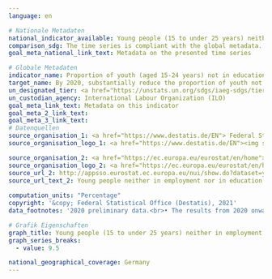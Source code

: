 ```yaml
---
language: en    

# Nationale Metadaten    
national_indicator_available: Young people (15 to under 25 years) neither in employment nor in education and training (NEET rates)    
comparison_sdg: The time series is compliant with the global metadata.    
goal_meta_national_link_text: Metadata on the presented time series    

# Globale Metadaten    
indicator_name: Proportion of youth (aged 15-24 years) not in education, employment or training    
target_name: By 2020, substantially reduce the proportion of youth not in employment, education or training    
un_designated_tier: <a href="https://unstats.un.org/sdgs/iaeg-sdgs/tier-classification/" title="Click here for more information on the UN tier classification."  target="_blank">Tier I</a>    
un_custodian_agency: International Labour Organization (ILO)    
goal_meta_link_text: Metadata on this indicator    
goal_meta_2_link_text:     
goal_meta_3_link_text:         
# Datenquellen
source_organisation_1: <a href="https://www.destatis.de/EN"> Federal Statistical Office (Destatis) </a>
source_organisation_logo_1: <a href="https://www.destatis.de/EN"><img src="https://g205sdgs.github.io/sdg-indicators/public/OrgImgEn/destatis.png" alt="Logo destatis" style="height:60px; width:148px"/></a>

source_organisation_2: <a href="https://ec.europa.eu/eurostat/en/home"> Statistical office of the European Union (Eurostat) </a>
source_organisation_logo_2: <a href="https://ec.europa.eu/eurostat/en/home"><img src="https://g205sdgs.github.io/sdg-indicators/public/OrgImgEn/eurostat.png" alt="Logo eurostat" style="height:60px; width:148px"/></a>
source_url_2: http://appsso.eurostat.ec.europa.eu/nui/show.do?dataset=yth_empl_150&lang=en
source_url_text_2: Young people neither in employment nor in education and training by sex, age and labour status (NEET rates) - Eurostat table [yth_empl_150]
    
computation_units: "Percentage"    
copyright: '&copy; Federal Statistical Office (Destatis), 2021'    
data_footnotes: '2020 preliminary data.<br>• The results from 2020 onwards are only comparable with previous years to a limited extent. For more information see "3. Data description" in the national metadata.'    

# Grafik Eigenschaften    
graph_title: Young people (15 to under 25 years) neither in employment nor in education and training  (NEET rates)
graph_series_breaks:
  - value: 9.5    

national_geographical_coverage: Germany    
---
```


<span></span>